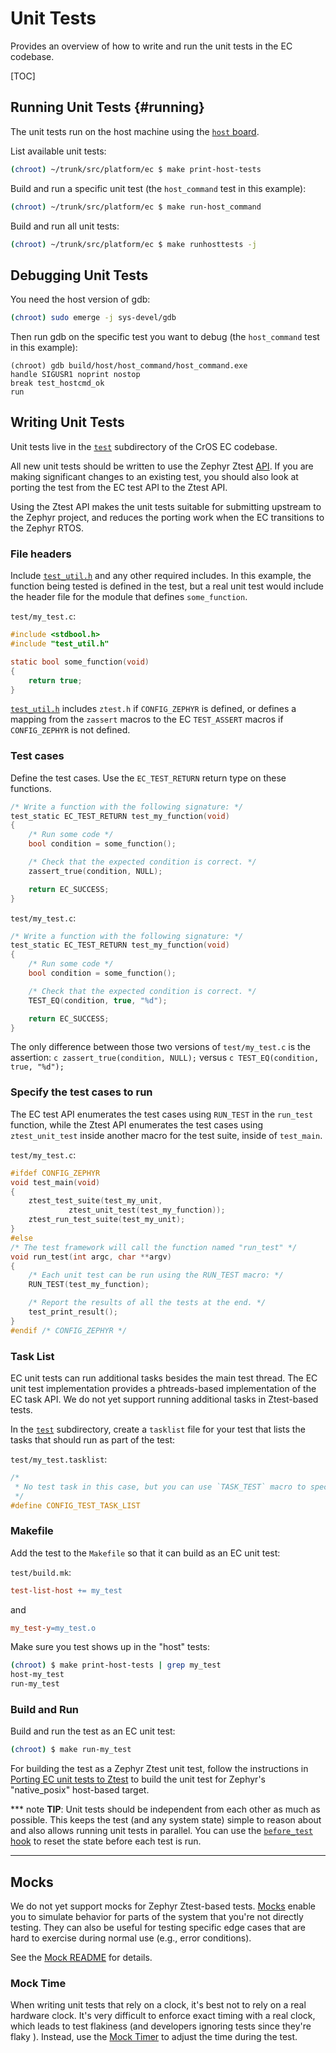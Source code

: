 # Unit Tests

Provides an overview of how to write and run the unit tests in the EC codebase.

[TOC]

## Running Unit Tests {#running}

The unit tests run on the host machine using the [`host` board].

List available unit tests:

```bash
(chroot) ~/trunk/src/platform/ec $ make print-host-tests
```

Build and run a specific unit test (the `host_command` test in this example):

```bash
(chroot) ~/trunk/src/platform/ec $ make run-host_command
```

Build and run all unit tests:

```bash
(chroot) ~/trunk/src/platform/ec $ make runhosttests -j
```

## Debugging Unit Tests

You need the host version of gdb:

```bash
(chroot) sudo emerge -j sys-devel/gdb
```

Then run gdb on the specific test you want to debug (the `host_command` test in this example):

```
(chroot) gdb build/host/host_command/host_command.exe
handle SIGUSR1 noprint nostop
break test_hostcmd_ok
run
```

## Writing Unit Tests

Unit tests live in the [`test`] subdirectory of the CrOS EC codebase.

All new unit tests should be written to use the Zephyr Ztest
[API](https://docs.zephyrproject.org/latest/guides/test/ztest.html). If you are
making significant changes to an existing test, you should also look at porting
the test from the EC test API to the Ztest API.

Using the Ztest API makes the unit tests suitable for submitting upstream to the
Zephyr project, and reduces the porting work when the EC transitions to the
Zephyr RTOS.

### File headers

Include [`test_util.h`] and any other required includes. In this example, the
function being tested is defined in the test, but a real unit test would include
the header file for the module that defines `some_function`.

`test/my_test.c`:

```c
#include <stdbool.h>
#include "test_util.h"

static bool some_function(void)
{
    return true;
}
```

[`test_util.h`] includes `ztest.h` if `CONFIG_ZEPHYR` is defined, or defines a
mapping from the `zassert` macros to the EC `TEST_ASSERT` macros if
`CONFIG_ZEPHYR` is not defined.

### Test cases

Define the test cases. Use the `EC_TEST_RETURN` return type on these functions.

```c
/* Write a function with the following signature: */
test_static EC_TEST_RETURN test_my_function(void)
{
    /* Run some code */
    bool condition = some_function();

    /* Check that the expected condition is correct. */
    zassert_true(condition, NULL);

    return EC_SUCCESS;
}
```

`test/my_test.c`:

```c
/* Write a function with the following signature: */
test_static EC_TEST_RETURN test_my_function(void)
{
    /* Run some code */
    bool condition = some_function();

    /* Check that the expected condition is correct. */
    TEST_EQ(condition, true, "%d");

    return EC_SUCCESS;
}
```

The only difference between those two versions of `test/my_test.c` is the
assertion: `c zassert_true(condition, NULL);` versus `c TEST_EQ(condition, true,
"%d");`

### Specify the test cases to run

The EC test API enumerates the test cases using `RUN_TEST` in the `run_test`
function, while the Ztest API enumerates the test cases using `ztest_unit_test`
inside another macro for the test suite, inside of `test_main`.

`test/my_test.c`:

```c
#ifdef CONFIG_ZEPHYR
void test_main(void)
{
    ztest_test_suite(test_my_unit,
             ztest_unit_test(test_my_function));
    ztest_run_test_suite(test_my_unit);
}
#else
/* The test framework will call the function named "run_test" */
void run_test(int argc, char **argv)
{
    /* Each unit test can be run using the RUN_TEST macro: */
    RUN_TEST(test_my_function);

    /* Report the results of all the tests at the end. */
    test_print_result();
}
#endif /* CONFIG_ZEPHYR */
```

### Task List

EC unit tests can run additional tasks besides the main test thread. The EC unit
test implementation provides a phtreads-based implementation of the EC task API.
We do not yet support running additional tasks in Ztest-based tests.

In the [`test`] subdirectory, create a `tasklist` file for your test that lists
the tasks that should run as part of the test:

`test/my_test.tasklist`:

```c
/*
 * No test task in this case, but you can use `TASK_TEST` macro to specify one.
 */
#define CONFIG_TEST_TASK_LIST
```

### Makefile

Add the test to the `Makefile` so that it can build as an EC unit test:

`test/build.mk`:

```Makefile
test-list-host += my_test
```

and

```Makefile
my_test-y=my_test.o
```

Make sure you test shows up in the "host" tests:

```bash
(chroot) $ make print-host-tests | grep my_test
host-my_test
run-my_test
```

### Build and Run

Build and run the test as an EC unit test:

```bash
(chroot) $ make run-my_test
```

For building the test as a Zephyr Ztest unit test, follow the instructions in
[Porting EC unit tests to Ztest](./ztest.md) to build the unit test for Zephyr's
"native_posix" host-based target.

<!-- mdformat off(b/139308852) -->
*** note
**TIP**: Unit tests should be independent from each other as much as possible.
This keeps the test (and any system state) simple to reason about and also
allows running unit tests in parallel. You can use the
[`before_test` hook][`test_util.h`] to reset the state before each test is run.
***
<!-- mdformat on -->

## Mocks

We do not yet support mocks for Zephyr Ztest-based tests. [Mocks][`mock`] enable
you to simulate behavior for parts of the system that you're not directly
testing. They can also be useful for testing specific edge cases that are hard
to exercise during normal use (e.g., error conditions).

See the [Mock README] for details.

### Mock Time

When writing unit tests that rely on a clock, it's best not to rely on a real
hardware clock. It's very difficult to enforce exact timing with a real clock,
which leads to test flakiness (and developers ignoring tests since they're flaky
). Instead, use the [Mock Timer] to adjust the time during the test.

[`mock`]: /include/mock
[Mock Timer]: /include/mock/timer_mock.h
[`test`]: /test
[`host` board]: /board/host/
[`test_util.h`]: /include/test_util.h
[Mock README]: /common/mock/README.md

